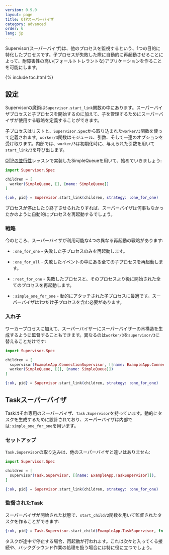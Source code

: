 ```yaml
---
version: 0.9.0
layout: page
title: OTPスーパーバイザ
category: advanced
order: 6
lang: jp
---
```


Supervisor(スーパーバイザ)は、他のプロセスを監視するという、1つの目的に特化したプロセスです。子プロセスが失敗した際に自動的に再起動させることによって、耐障害性の高い(フォールトトレラントな)アプリケーションを作ることを可能にします。

{% include toc.html %}

## 設定

Supervisorの魔術は`Supervisor.start_link`関数の中にあります。スーパーバイザプロセスと子プロセスを開始するのに加えて、子を管理するためにスーパーバイザが使用する戦略を定義することができます。

子プロセスはリストと、`Supervisor.Spec`から取り込まれた`worker/3`関数を使って定義されます。`worker/3`関数はモジュール、引数、そして一連のオプションを受け取ります。内部では、`worker/3`は初期化時に、与えられた引数を用いて`start_link/3`を呼び出します。

[OTPの並行性](../../advanced/otp-concurrency)レッスンで実装したSimpleQueueを用いて、始めていきましょう:

```elixir
import Supervisor.Spec

children = [
  worker(SimpleQueue, [], [name: SimpleQueue])
]

{:ok, pid} = Supervisor.start_link(children, strategy: :one_for_one)
```

プロセスが停止したり終了させられたりすれば、スーパーバイザは何事もなかったかのように自動的にプロセスを再起動するでしょう。

### 戦略

今のところ、スーパーバイザが利用可能な4つの異なる再起動の戦略があります:

+ `:one_for_one` - 失敗した子プロセスのみを再起動します。

+ `:one_for_all` - 失敗したイベントの中にある全ての子プロセスを再起動します。

+ `:rest_for_one` - 失敗したプロセスと、そのプロセスより後に開始された全てのプロセスを再起動します。

+ `:simple_one_for_one` - 動的にアタッチされた子プロセスに最適です。スーパーバイザは1つだけ子プロセスを含む必要があります。

### 入れ子

ワーカープロセスに加えて、スーパーバイザーにスーパーバイザーの木構造を生成するように監督することもできます。異なるのは`worker/3`を`supervisor/3`に替えることだけです:

```elixir
import Supervisor.Spec

children = [
  supervisor(ExampleApp.ConnectionSupervisor, [[name: ExampleApp.ConnectionSupervisor]]),
  worker(SimpleQueue, [[], [name: SimpleQueue]])
]

{:ok, pid} = Supervisor.start_link(children, strategy: :one_for_one)
```

## Taskスーパーバイザ

Taskはそれ専用のスーパーバイザ、`Task.Supervisor`を持っています。動的にタスクを生成するために設計されており、スーパーバイザは内部では`:simple_one_for_one`を用います。

### セットアップ

`Task.Supervisor`の取り込みは、他のスーパーバイザと違いはありません:

```elixir
import Supervisor.Spec

children = [
  supervisor(Task.Supervisor, [[name: ExampleApp.TaskSupervisor]]),
]

{:ok, pid} = Supervisor.start_link(children, strategy: :one_for_one)
```

### 監督されたTask

スーパーバイザが開始された状態で、`start_child/2`関数を用いて監督されたタスクを作ることができます:

```elixir
{:ok, pid} = Task.Supervisor.start_child(ExampleApp.TaskSupervisor, fn -> background_work end)
```

タスクが途中で停止する場合、再起動が行われます。これは次々と入ってくる接続や、バックグラウンド作業の処理を扱う場合には特に役に立つでしょう。
